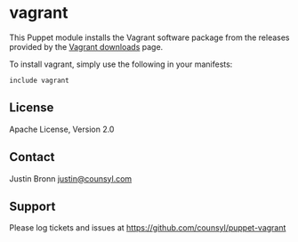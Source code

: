 vagrant
=======

This Puppet module installs the Vagrant software package from the releases
provided by the [Vagrant downloads](http://downloads.vagrantup.com/) page.

To install vagrant, simply use the following in your manifests:

```puppet
include vagrant
```

License
-------

Apache License, Version 2.0

Contact
-------

Justin Bronn <justin@counsyl.com>

Support
-------

Please log tickets and issues at https://github.com/counsyl/puppet-vagrant
